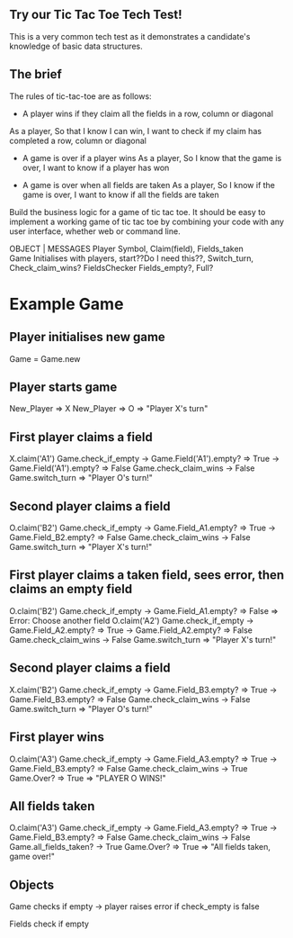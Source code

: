 ## Try our Tic Tac Toe Tech Test!
This is a very common tech test as it demonstrates a candidate's knowledge of basic data structures.

## The brief
The rules of tic-tac-toe are as follows:

<!-- * There are two players in the game (X and O)

As a player,
So that I can play against someone else,
I want the game to start with two players -->

<!-- * Players take turns until the game is over

As a player,
So that I can play against my opponent,
I want to be able to switch turns -->

<!-- * A player can claim a field if it is not already taken

As a player,
So that I can play the game,
I want to be able to claim a field only if it is empty -->

<!-- * A turn ends when a player claims a field

As a player,
So my opponent can take their turn,
I want to switch turns after I claim a field -->

* A player wins if they claim all the fields in a row, column or diagonal

As a player,
So that I know I can win,
I want to check if my claim has completed a row, column or diagonal

* A game is over if a player wins
As a player,
So I know that the game is over,
I want to know if a player has won

* A game is over when all fields are taken
As a player,
So I know if the game is over,
I want to know if all the fields are taken

Build the business logic for a game of tic tac toe. It should be easy to implement a working game of tic tac toe by combining your code with any user interface, whether web or command line.

OBJECT    |      MESSAGES
Player          Symbol, Claim(field), Fields_taken          
Game            Initialises with players, start??Do I need this??, Switch_turn, Check_claim_wins?
FieldsChecker   Fields_empty?, Full?

# Example Game

## Player initialises new game
Game = Game.new

## Player starts game
New_Player => X
New_Player => O
=> "Player X's turn"

## First player claims a field
X.claim('A1')
Game.check_if_empty -> Game.Field('A1').empty? => True -> Game.Field('A1').empty? => False
Game.check_claim_wins -> False
Game.switch_turn => "Player O's turn!"

## Second player claims a field
O.claim('B2')
Game.check_if_empty -> Game.Field_A1.empty? => True -> Game.Field_B2.empty? => False
Game.check_claim_wins -> False
Game.switch_turn => "Player X's turn!"

## First player claims a taken field, sees error, then claims an empty field
O.claim('B2')
Game.check_if_empty -> Game.Field_A1.empty? => False => Error: Choose another field
O.claim('A2')
Game.check_if_empty -> Game.Field_A2.empty? => True -> Game.Field_A2.empty? => False
Game.check_claim_wins -> False
Game.switch_turn => "Player X's turn!"

## Second player claims a field
X.claim('B2')
Game.check_if_empty -> Game.Field_B3.empty? => True -> Game.Field_B3.empty? => False
Game.check_claim_wins -> False
Game.switch_turn => "Player O's turn!"

## First player wins
O.claim('A3')
Game.check_if_empty -> Game.Field_A3.empty? => True -> Game.Field_B3.empty? => False
Game.check_claim_wins -> True
Game.Over? => True => "PLAYER O WINS!"

## All fields taken
O.claim('A3')
Game.check_if_empty -> Game.Field_A3.empty? => True -> Game.Field_B3.empty? => False
Game.check_claim_wins -> False
Game.all_fields_taken? -> True
Game.Over? => True => "All fields taken, game over!"


## Objects

Game checks if empty -> player raises error if check_empty is false

Fields check if empty